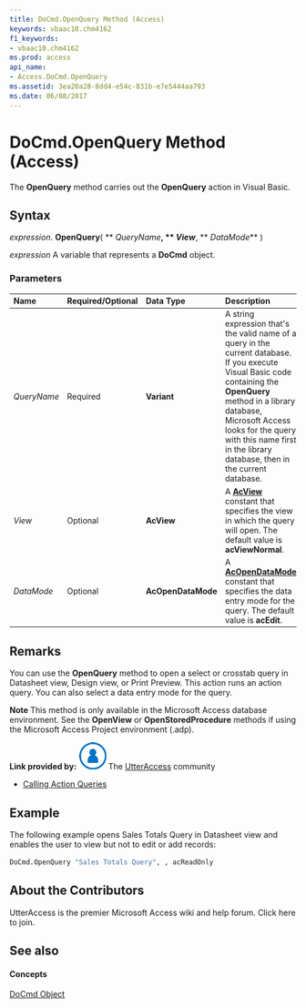 ```yaml
---
title: DoCmd.OpenQuery Method (Access)
keywords: vbaac10.chm4162
f1_keywords:
- vbaac10.chm4162
ms.prod: access
api_name:
- Access.DoCmd.OpenQuery
ms.assetid: 3ea20a28-8dd4-e54c-831b-e7e5444aa793
ms.date: 06/08/2017
---
```



# DoCmd.OpenQuery Method (Access)

The  **OpenQuery** method carries out the **OpenQuery** action in Visual Basic.


## Syntax

 _expression_. **OpenQuery**( ** _QueryName_**, ** _View_**, ** _DataMode_** )

 _expression_ A variable that represents a **DoCmd** object.


### Parameters



|**Name**|**Required/Optional**|**Data Type**|**Description**|
|:-----|:-----|:-----|:-----|
| _QueryName_|Required|**Variant**|A string expression that's the valid name of a query in the current database. If you execute Visual Basic code containing the  **OpenQuery** method in a library database, Microsoft Access looks for the query with this name first in the library database, then in the current database.|
| _View_|Optional|**AcView**|A  **[AcView](acview-enumeration-access.md)** constant that specifies the view in which the query will open. The default value is **acViewNormal**.|
| _DataMode_|Optional|**AcOpenDataMode**|A  **[AcOpenDataMode](acopendatamode-enumeration-access.md)** constant that specifies the data entry mode for the query. The default value is **acEdit**.|

## Remarks

You can use the  **OpenQuery** method to open a select or crosstab query in Datasheet view, Design view, or Print Preview. This action runs an action query. You can also select a data entry mode for the query.


 **Note**  This method is only available in the Microsoft Access database environment. See the  **OpenView** or **OpenStoredProcedure** methods if using the Microsoft Access Project environment (.adp).

 **Link provided by:**
![Community Member Icon](images/8b9774c4-6c97-470e-b3a2-56d8f786444c.png) The [UtterAccess](http://www.utteraccess.com) community


- [Calling Action Queries](http://www.utteraccess.com/wiki/index.php/Calling_Action_Queries)
    

## Example

The following example opens Sales Totals Query in Datasheet view and enables the user to view but not to edit or add records:


```vb
DoCmd.OpenQuery "Sales Totals Query", , acReadOnly
```


## About the Contributors
<a name="AboutContributors"> </a>

UtterAccess is the premier Microsoft Access wiki and help forum. Click here to join. 


## See also
<a name="AboutContributors"> </a>


#### Concepts


[DoCmd Object](docmd-object-access.md)

